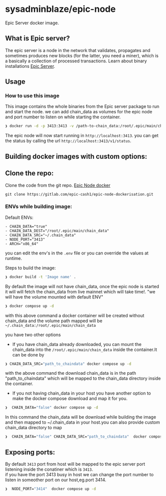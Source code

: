 # sysadminblaze/epic-node

Epic Server docker image.


## What is Epic server?

The epic server is a node in the network that validates, propagates and sometimes produces new blocks (for the latter, you need a miner), which is a basically a collection of processed transactions. Learn about binary installations [Epic Server](https://github.com/EpicCash/epic).

## Usage

### How to use this image

This image contains the whole binaries from the Epic server package to run and start the node. we can add chain_data as volumes for the epic node and port number to listen on while starting the container.

```sh
❯ docker run -d -p 3413:3413 -v /path-to-chain_data:/root/.epic/main/chain_data sysadminblaze/epic-node
```

The epic node will now start running in  `http://localhost:3413`. you can get the status by calling the url  `http://localhost:3413/v1/status`.

## Building docker images with custom options:
## Clone the repo:
Clone the code from the git repo. [Epic Node docker](https://gitlab.com/epic-cash1/epic-node-dockerisation)

```
git clone https://gitlab.com/epic-cash1/epic-node-dockerisation.git
```

### ENVs while building image: <br>
  Default ENVs:

    - CHAIN_DATA="true"
    - CHAIN_DATA_DEST="/root/.epic/main/chain_data"
    - CHAIN_DATA_SRC="~/.chain_data" 
    - NODE_PORT="3413" 
    - ARCH="x86_64"

you can edit the env's in the `.env` file or you can override the values at runtime.

Steps to build the image:

```sh
❯ docker build -t 'Image name' . 
```

By default the image will not have chain_data, once the epic node is started it will will fetch the chain_data from live mainnet which will take time!.
"we will have the volume mounted with default ENV"

  ```sh
  ❯ docker compose up -d 
  ```
  with this above command a docker container will be created without chain_data and the volume path mapped will be `~/.chain_data:/root/.epic/main/chain_data`
  
  you have two other options

  -  If you have chain_data already downloaded, you can mount the chain_data into the `/root/.epic/main/chain_data` inside the container.It can be done by

  ```sh
  ❯ CHAIN_DATA_SRC="path_to_chaindata" docker compose up -d 
  ```
  with the above command the download chain_data is in the path "path_to_chaindata" which will be mapped to the chain_data directory inside the container.

  - If you not having chain_data in your host you have another option to make the docker compose download and map it for you.

  ```sh
  ❯  CHAIN_DATA="false" docker compose up -d
  ```
  In this command the chain_data will be download while building the image and then mapped to ~/.chain_data in your host.you can also provide custom chain_data directory to map

  ```sh
  ❯  CHAIN_DATA="false" CHAIN_DATA_SRC="path_to_chaindata"  docker compose up -d
  ```

## Exposing ports:
By default `3413` port from host will be mapped to the epic server port listening inside the conatiner which is `3413`. <br>
if you have the port 3413 busy in host we can change the port number to listen in someother port on our host,eg.port 3414.

```sh
❯  NODE_PORT="3414"  docker compose up -d
```